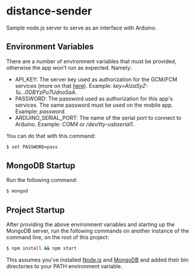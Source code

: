 # distance-sender
Sample node.js server to serve as an interface with Arduino.

## Environment Variables
There are a number of environment variables that must be provided, otherwise the app won't run as expected. Namely:

- API_KEY: The server key used as authorization for the GCM/FCM services (more on that [here](https://firebase.google.com/docs/cloud-messaging/server)). Example: *key=AIzaSyZ-1u...0GBYzPu7Udno5aA*.
- PASSWORD: The password used as authorization for this app's services. The same password must be used on the mobile app. Example: *password*.
- ARDUINO_SERIAL_PORT: The name of the serial port to connect to Arduino. Example: *COM4* or */dev/tty-usbserial1*.

You can do that with this command:

```bash
$ set PASSWORD=pass
```

## MongoDB Startup
Run the following command:

```bash
$ mongod
```

## Project Startup
After providing the above environment variables and starting up the MongoDB server, run the following commands on another instance of the command line, on the root of this project:

```bash
$ npm install && npm start
```

This assumes you've installed [Node.js](https://nodejs.org/en/download/) and [MongoDB](https://www.mongodb.com/download-center) and added their bin directories to your PATH environment variable.

